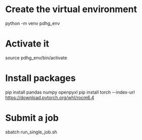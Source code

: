 # Create the virtual environment
python -m venv pdhg_env

# Activate it
source pdhg_env/bin/activate

# Install packages
pip install pandas numpy openpyxl
pip install torch --index-url https://download.pytorch.org/whl/rocm6.4

# Submit a job
sbatch run_single_job.sh

